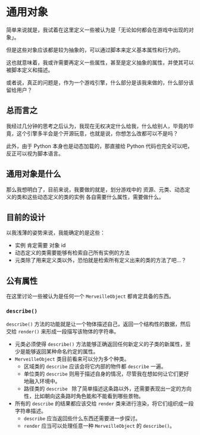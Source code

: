 # 通用对象

简单来说就是，我试着在这里定义一些被认为是「无论如何都会在游戏中出现的对象」。

但是这些对象应该都是较为抽象的，可以通过脚本来定义基本属性和行为的。

这也就意味着，我或许需要再定义一些属性，甚至是定义抽象的属性，并使其可以被脚本定义和描述。

或者说，真正的问题是，作为一个游戏引擎，什么部分是该我来做的，什么部分该留给用户？

## 总而言之

我经过几分钟的思考之后认为，我现在无权决定什么给我，什么给别人，毕竟的毕竟，这个引擎多半会是个开源玩意，也就是说，你想怎么改都可以不是吗？

此外，由于 Python 本身也是动态加载的，那直接给 Python 代码也完全可以吧，反正可以视为脚本语言。

## 通用对象是什么

那么我想明白了，目前来说，我要做的就是，划分游戏中的 资源、元类、动态定义的类和这些动态定义的类的实例 各自需要什么属性，需要做什么。

## 目前的设计

以我浅薄的姿势来说，我能确定的是这些：

- 实例 肯定需要 对象 id
- 动态定义的类需要能够有检索自己所有实例的方法
- 元类除了用来定义类以外，恐怕就是检索所有定义出来的类的方法了吧...？

## 公有属性

在这里讨论一些被认为是任何一个 `MerveilleObject` 都肯定具备的东西。

### `describe()`

`describe()` 方法的功能就是让一个物体描述自己，返回一个结构性的数据，然后交给 `render()` 来形成一段描写该物体的字符串。

- 元类必须使得 `describe()` 方法能够正确返回任何新定义的子类的新属性，至少是能够返回某种命名约定的属性。
- `MerveilleObject` 类目前看来可以分为多个种类。
    - 区域类的 `describe` 应该会将它内部的物件都 `describe` 一遍。
    - 单位类的 `describe` 则用于描述自身的情况，尽管我在想如何让它们更好地融入环境中。
    - 路径类的 `describe ` 除了简单描述这条路以外，还需要表现出一定的方向性，比如朝向这条路时角色能和不能看到哪些景物。
- 所有的 `describe` 的结果都应该交给 `render` 类来进行渲染，将它们组织成一段字符串描述。
    - `describe` 应当返回些什么东西还需要进一步探讨。
    - `render` 应当可以处理任意一种 `MerveilleObject` 的 `describe()`。

